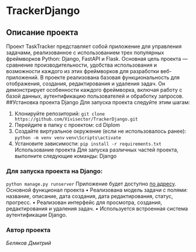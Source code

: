 ﻿# TrackerDjango
## Описание проекта
Проект TaskTracker представляет собой приложение для управления задачами, реализованное с использованием трех популярных фреймворков Python: Django, FastAPI и Flask. Основная цель проекта — сравнение производительности, удобства использования и возможности каждого из этих фреймворков для разработки веб-приложений.
В проекте реализована базовая функциональность для отображения, создания, редактирования и удаления задач. Он демонстрирует особенности каждого фреймворка, включая работу с базой данных, аутентификацию пользователей и обработку запросов.
##Установка проекта Django
Для запуска проекта следуйте этим шагам:
1.	Клонируйте репозиторий:
`git clone https://github.com/Vivisector/TrackerDjango.git`
2.	Перейдите в папку с проектом:
cd Diplom
3.	Создайте виртуальное окружение (если не использовалось ранее):
`python -m venv venv`
`venv\Scripts\activate`
4.	Установите зависимости:
`pip install -r requirements.txt`
Использование проекта
Для запуска различных частей проекта, выполните следующие команды:
Django
### Для запуска проекта на Django:
`python manage.py runserver`
Приложение будет доступно [по адресу](http://127.0.0.1:8000/).
Основной функционал проекта
•	Реализована модель задачи с полями: название, описание, дата создания, дата редактирования, статус, прогресс.
•	Реализован интерфейс для просмотра, создания, редактирования и удаления задач.
•	Используется встроенная система аутентификации Django.

### Автор проекта
*Беляков Дмитрий*

